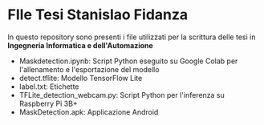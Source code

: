 # FIle Tesi Stanislao Fidanza
In questo repository sono presenti i file utilizzati per la scrittura delle tesi in <strong>Ingegneria Informatica e dell'Automazione</strong>
<ul>
<li>Maskdetection.ipynb: Script Python eseguito su Google Colab per l'allenamento e l'esportazione del modello</li>
<li>detect.tflite: Modello TensorFlow Lite</li>
<li>label.txt: Etichette</li>
<li>TFLite_detection_webcam.py: Script Python per l'inferenza su Raspberry Pi 3B+</li>
  <li>MaskDetection.apk: Applicazione Android</li>
</ul>
